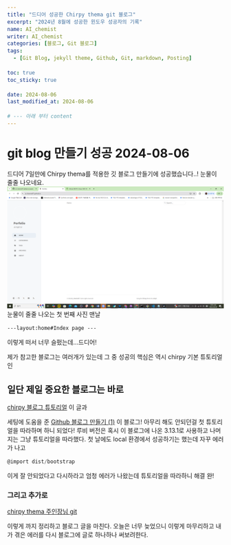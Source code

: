```yaml
---
title: "드디어 성공한 Chirpy thema git 블로그"
excerpt: "2024년 8월에 성공한 윈도우 성공자의 기록"
name: AI_chemist
writer: AI_chemist
categories: [블로그, Git 블로그]
tags:
  - [Git Blog, jekyll theme, Github, Git, markdown, Posting]

toc: true
toc_sticky: true

date: 2024-08-06
last_modified_at: 2024-08-06

# --- 아래 부터 content
---
```

# git blog 만들기 성공 2024-08-06
드디어 7일만에 Chirpy thema를 적용한 깃 블로그 만들기에 성공했습니다..! 눈물이 줄줄 나오네요.
![firstimage](../assets/img/first_image.png)
눈물이 줄줄 나오는 첫 번째 사진 맨날 
<!-- ![failimage](../assets/img/fail.png) -->
```html
---layout:home#Index page ---
```
이렇게 떠서 너무 슬펐는데...드디어!

제가 참고한 블로그는 여러개가 있는데 그 중 성공의 핵심은 역시 chirpy 기본 튜토리얼인 
## 일단 제일 중요한 블로그는 바로
[chirpy 블로그 튜토리얼](./2019-08-09-getting-started.md)
이 글과

세팅에 도움을 준
[Github 블로그 만들기 (1)](https://devpro.kr/posts/Github-%EB%B8%94%EB%A1%9C%EA%B7%B8-%EB%A7%8C%EB%93%A4%EA%B8%B0-(1)/)
이 블로그!
아무리 해도 안되던걸 첫 튜토리얼을 따라하며 하니 되었다! 루비 버전은 혹시 이 블로그에 나온 3.13.1로 사용하고 나머지는 그냥 튜토리얼을 따라했다.
첫 날에도 local 환경에서 성공하기는 했는데 자꾸 에러가 나고 
```js
@import dist/bootstrap
```
이게 잘 안되었다고 다시하라고 엄청 에러가 나왔는데 튜토리얼을 따라하니 해결 완!

<!-- [gdhi_윈도우 10 Git 블로그 만들기](https://velog.io/@gdhi/%EC%9C%88%EB%8F%84%EC%9A%B0-10-Git-%EB%B8%94%EB%A1%9C%EA%B7%B8-%EB%A7%8C%EB%93%A4%EA%B8%B0)
이 블로그! -->


<!-- ## 두 번째 블로그는
![lastBigError](../assets/img/error_msg.PNG)
마지막으로 터지는 이 에러를 해결하기 위한 블로그!
[jennysgap_Github Pages 04. 타임존 관리](https://jennysgap.tistory.com/entry/Github-Pages-04-%ED%83%80%EC%9E%84%EC%A1%B4-%EA%B4%80%EB%A6%AC) -->

### 그리고 추가로
[chirpy thema 주인장님 git](https://github.com/cotes2020/jekyll-theme-chirpy)

이렇게 까지 정리하고 블로그 글을 마친다. 오늘은 너무 늦었으니 이렇게 마무리하고 내가 겪은 에러를 다시 블로그에 글로 하나하나 써보려한다.